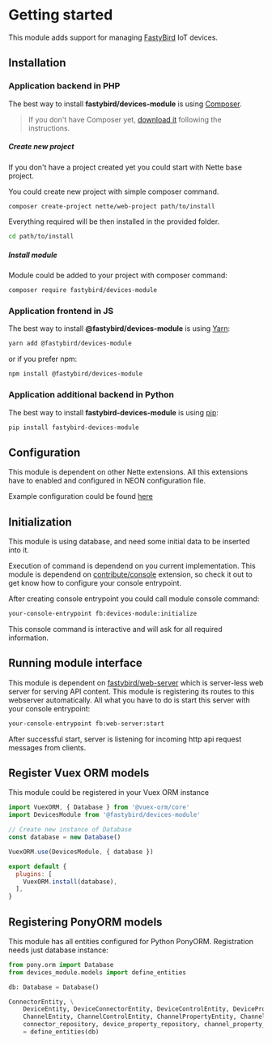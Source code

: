 # Getting started

This module adds support for managing [FastyBird](https://www.fastybird.com) IoT devices.

## Installation

### Application backend in PHP

The best way to install **fastybird/devices-module** is using [Composer](https://getcomposer.org/).

> If you don't have Composer yet, [download it](https://getcomposer.org/download/) following the instructions.

##### Create new project

If you don't have a project created yet you could start with Nette base project.

You could create new project with simple composer command.

```sh
composer create-project nette/web-project path/to/install
```

Everything required will be then installed in the provided folder.

```sh
cd path/to/install
```

##### Install module

Module could be added to your project with composer command:

```sh
composer require fastybird/devices-module
```

### Application frontend in JS

The best way to install **@fastybird/devices-module** is using [Yarn](https://yarnpkg.com/):

```sh
yarn add @fastybird/devices-module
```

or if you prefer npm:

```sh
npm install @fastybird/devices-module
```

### Application additional backend in Python

The best way to install **fastybird-devices-module** is using [pip](https://pip.pypa.io/):

```sh
pip install fastybird-devices-module
```

## Configuration

This module is dependent on other Nette extensions. All this extensions have to enabled and configured in NEON
configuration file.

Example configuration could be found [here](https://github.com/FastyBird/devices-module/blob/master/config/example.neon)

## Initialization

This module is using database, and need some initial data to be inserted into it.

Execution of command is dependend on you current implementation. This module is dependend
on [contribute/console](https://github.com/contributte/console) extension, so check it out to get know how to configure
your console entrypoint.

After creating console entrypoint you could call module console command:

```sh
your-console-entrypoint fb:devices-module:initialize
```

This console command is interactive and will ask for all required information.

## Running module interface

This module is dependent on [fastybird/web-server](https://github.com/FastyBird/web-server) which is server-less web
server for serving API content. This module is registering its routes to this webserver automatically. All what you have
to do is start this server with your console entrypoint:

```sh
your-console-entrypoint fb:web-server:start
```

After successful start, server is listening for incoming http api request messages from clients.

## Register Vuex ORM models

This module could be registered in your Vuex ORM instance

```js
import VuexORM, { Database } from '@vuex-orm/core'
import DevicesModule from '@fastybird/devices-module'

// Create new instance of Database
const database = new Database()

VuexORM.use(DevicesModule, { database })

export default {
  plugins: [
    VuexORM.install(database),
  ],
}
```

## Registering PonyORM models

This module has all entities configured for Python PonyORM. Registration needs just database instance:

```python
from pony.orm import Database
from devices_module.models import define_entities

db: Database = Database()

ConnectorEntity, \
    DeviceEntity, DeviceConnectorEntity, DeviceControlEntity, DevicePropertyEntity, DeviceConfigurationEntity, \
    ChannelEntity, ChannelControlEntity, ChannelPropertyEntity, ChannelConfigurationEntity, \
    connector_repository, device_property_repository, channel_property_repository \
    = define_entities(db)
```
